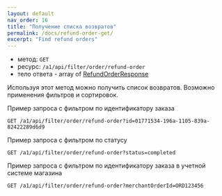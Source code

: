 ```yaml
---
layout: default
nav_order: 16
title: "Получение списка возвратов"
permalink: /docs/refund-order-get/
excerpt: "Find refund orders"
---
```

- метод: `GET`
- ресурс: `/a1/api/filter/order/refund-order`
- тело ответа - array of [RefundOrderResponse](/docs/refund-order-create/#refundorderresponse)

Используя этот метод можно получить список возвратов. Возможно применения фильтров и сортировок.

Пример запроса с фильтром по идентификатору заказа

```
GET /a1/api/filter/order/refund-order?id=01771534-196a-1105-839a-82422289d6d9
```

Пример запроса с фильтром по статусу

```
GET /a1/api/filter/order/refund-order?status=completed
```

Пример запроса с фильтром по идентификатору заказа в учетной системе магазина 

```
GET /a1/api/filter/order/refund-order?merchantOrderId=ORD123456
```

